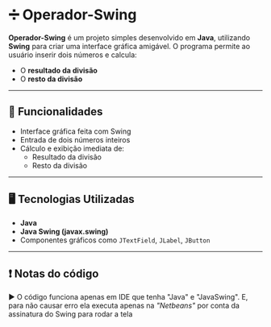 # ➗ Operador-Swing

**Operador-Swing** é um projeto simples desenvolvido em **Java**, utilizando **Swing** para criar uma interface gráfica amigável. O programa permite ao usuário inserir dois números e calcula:

- O **resultado da divisão**
- O **resto da divisão**

---

## 🧰 Funcionalidades

- Interface gráfica feita com Swing
- Entrada de dois números inteiros
- Cálculo e exibição imediata de:
  - Resultado da divisão
  - Resto da divisão

---

## 🖥️ Tecnologias Utilizadas

- **Java**
- **Java Swing (javax.swing)**
- Componentes gráficos como `JTextField`, `JLabel`, `JButton`

---

## ❗ Notas do código

▶️ O código funciona apenas em IDE que tenha "Java" e "JavaSwing". E, para não causar erro
ela executa apenas na *"Netbeans"* por conta da assinatura do Swing para rodar a tela
